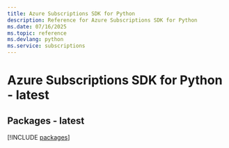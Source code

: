 ```yaml
---
title: Azure Subscriptions SDK for Python
description: Reference for Azure Subscriptions SDK for Python
ms.date: 07/16/2025
ms.topic: reference
ms.devlang: python
ms.service: subscriptions
---
```

# Azure Subscriptions SDK for Python - latest
## Packages - latest
[!INCLUDE [packages](subscriptions-index.md)]
